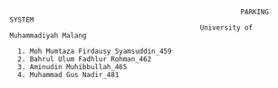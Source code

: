    
                                                             PARKING SYSTEM 
                                                   University of Muhammadiyah Malang
     
      1. Moh Mumtaza Firdausy Syamsuddin_459
      2. Bahrul Ulum Fadhlur Rohman_462
      3. Aminudin Muhibbullah_465
      4. Muhammad Gus Nadir_481

